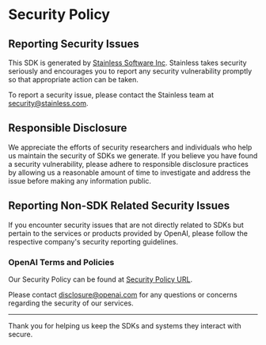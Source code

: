 # Security Policy

## Reporting Security Issues

This SDK is generated by [Stainless Software Inc](http://stainless.com). Stainless takes security seriously and encourages you to report any security vulnerability promptly so that appropriate action can be taken.

To report a security issue, please contact the Stainless team at security@stainless.com.

## Responsible Disclosure

We appreciate the efforts of security researchers and individuals who help us maintain the security of
SDKs we generate. If you believe you have found a security vulnerability, please adhere to responsible
disclosure practices by allowing us a reasonable amount of time to investigate and address the issue
before making any information public.

## Reporting Non-SDK Related Security Issues

If you encounter security issues that are not directly related to SDKs but pertain to the services
or products provided by OpenAI, please follow the respective company's security reporting guidelines.

### OpenAI Terms and Policies

Our Security Policy can be found at [Security Policy URL](https://openai.com/policies/coordinated-vulnerability-disclosure-policy).

Please contact disclosure@openai.com for any questions or concerns regarding the security of our services.

---

Thank you for helping us keep the SDKs and systems they interact with secure.
